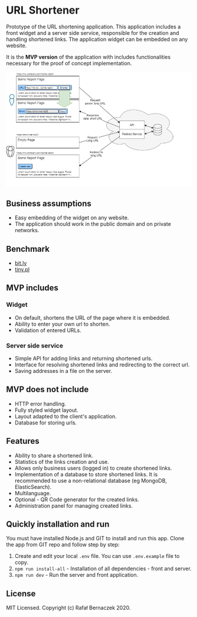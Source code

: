 # URL Shortener

Prototype of the URL shortening application. This application includes a front widget and a server side service, responsible for the creation and handling shortened links. The application widget can be embedded on any website.

It is the **MVP version** of the application with includes functionalities necessary for the proof of concept implementation.

![Flow Diagram](doc/flow-diagram.png)

## Business assumptions

-   Easy embedding of the widget on any website.
-   The application should work in the public domain and on private networks.

## Benchmark

-   [bit.ly](http://bit.ly)
-   [tiny.pl](http://tiny.pl)

## MVP includes

### Widget

-   On default, shortens the URL of the page where it is embedded.
-   Ability to enter your own url to shorten.
-   Validation of entered URLs.

### Server side service

-   Simple API for adding links and returning shortened urls.
-   Interface for resolving shortened links and redirecting to the correct url.
-   Saving addresses in a file on the server.

## MVP does not include

-   HTTP error handling.
-   Fully styled widget layout.
-   Layout adapted to the client's application.
-   Database for storing urls.

## Features

-   Ability to share a shortened link.
-   Statistics of the links creation and use.
-   Allows only business users (logged in) to create shortened links.
-   Implementation of a database to store shortened links. It is recommended to use a non-relational database (eg MongoDB, ElasticSearch).
-   Multilanguage.
-   Optional - QR Code generator for the created links.
-   Administration panel for managing created links.

## Quickly installation and run

You must have installed Node.js and GIT to install and run this app. Clone the app from GIT repo and follow step by step:

1. Create and edit your local `.env` file. You can use `.env.example` file to copy.
2. `npm run install-all` - Installation of all dependencies - front and server.
3. `npm run dev` - Run the server and front application.

## License

MIT Licensed. Copyright (c) Rafał Bernaczek 2020.
